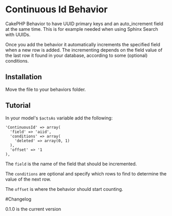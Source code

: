 # Continuous Id Behavior

CakePHP Behavior to have UUID primary keys and an auto_increment field at the same time.
This is for example needed when using Sphinx Search with UUIDs.

Once you add the behavior it automatically increments the specified field when a new row is added.
The incrementing depends on the field value of the last row it found in your database, according to some (optional) conditions.

## Installation

Move the file to your behaviors folder.

## Tutorial

In your model's `$actsAs` variable add the following:

    'ContinuousId' => array(
      'field' => 'aiid',
      'conditions' => array(
        'deleted' => array(0, 1)
      ),
      'offset' => '1
    ),

The `field` is the name of the field that should be incremented.

The `conditions` are optional and specify which rows to find to determine the value of the next row.

The `offset` is where the behavior should start counting.


#Changelog

0.1.0 is the current version